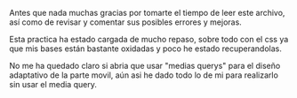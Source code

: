 Antes que nada muchas gracias por tomarte el tiempo de leer este archivo, así como de revisar y comentar sus posibles errores y mejoras.

Esta practica ha estado cargada de mucho repaso, sobre todo con el css ya que mis bases están bastante oxidadas y poco he estado recuperandolas.

No me ha quedado claro si abria que usar "medias querys" para el diseño adaptativo de la parte movil, aún asi he dado todo lo de mi para realizarlo sin usar el media query.
